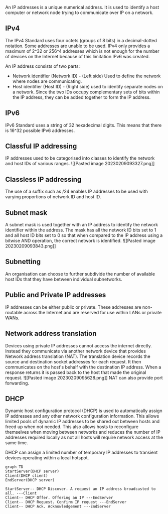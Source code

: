 An IP addresses is a unique numerical address.  It is used to identify a host computer or network node trying to communicate over IP on a network.

## IPv4
The IPv4 Standard uses four octets (groups of 8 bits) in a decimal-dotted notation.
Some addresses are unable to be used.
IPv4 only provides a maximum of 2^32 or 256^4 addresses which is not enough for the number of devices on the Internet because of this limitation IPv6 was created.

An IP address consists of two parts:
- Network identifier (Network ID) - (Left side) Used to define the network where nodes are communicating.
- Host identifier (Host ID) - (Right side) used to identify separate nodes on a network.
Since the two IDs occupy complementary sets of bits within the IP address, they can be added together to form the IP address.

## IPv6
IPv6 Standard uses a string of 32 hexadecimal digits. This means that there is 16^32 possible IPv6 addresses.

## Classful IP addressing
IP addresses used to be categorised into classes to identify the network and host IDs of various ranges.
![[Pasted image 20230209093327.png]]

## Classless IP addressing 
The use of a suffix such as /24 enables IP addresses to be used with varying proportions of network ID and host ID. 

## Subnet mask
A subnet mask is used together with an IP address to identify the network identifier within the address. 
The mask has all the network ID bits set to 1 and all host ID bits set to 0 so that when compared to the IP address using a bitwise AND operation, the correct network is identified.
![[Pasted image 20230209093843.png]]

## Subnetting
An organisation can choose to further subdivide the number of available host IDs that they have between individual subnetworks.

## Public and Private IP addresses
IP addresses can be either public or private. These addresses are non-routable across the Internet and are reserved for use within LANs or private WANs.

## Network address translation
Devices using private IP addresses cannot access the internet directly. Instead they communicate via another network device that provides Network address translation (NAT). 
The translation device records the source and destination socket addresses for each request. It then communicates on the host's behalf with the destination IP address. When a response returns it is passed back to the host that made the original request.
![[Pasted image 20230209095628.png]]
NAT can also provide port forwarding.

## DHCP
Dynamic host configuration protocol (DHCP) is used to automatically assign IP addresses and any other network configuration information. This allows limited pools of dynamic IP addresses to be shared out between hosts and freed up when not needed. This also allows hosts to reconfigure themselves when moving between networks and reduces the number of IP addresses required locally as not all hosts will require network access at the same time.

DHCP can assign a limited number of temporary IP addresses to transient devices operating within a local hotspot.
```mermaid
graph TD
StartServer(DHCP server)
Client(DHCP client)
EndServer(DHCP server)

StartServer-- DHCP Discover. A request an IP address broadcasted to all. ---Client
Client-- DHCP Offer. Offering an IP ---EndServer
Client-- DHCP Request. Confirm IP request ---EndServer
Client-- DHCP Ack. Acknowledgement ---EndServer

```

